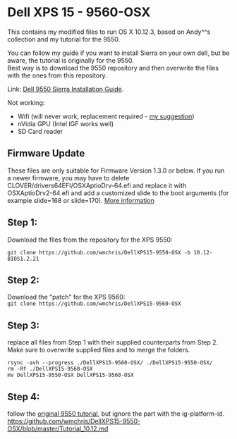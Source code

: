 # Dell XPS 15 - 9560-OSX
This contains my modified files to run OS X 10.12.3, based on Andy^^s collection and my tutorial for the 9550.

You can follow my guide if you want to install Sierra on your own dell, but be aware, the tutorial is originally for the 9550.  
Best way is to download the 9550 repository and then overwrite the files with the ones from this repository.  

Link: [Dell 9550 Sierra Installation Guide][1].  
    
Not working:
* Wifi (will never work, replacement required - [my suggestion][2])
* nVidia GPU (Intel IGF works well)
* SD Card reader

## Firmware Update
These files are only suitable for Firmware Version 1.3.0 or below. If you run a newer firmware, you may have to delete CLOVER/drivers64EFI/OSXAptioDrv-64.efi and replace it with OSXAptioDrv2-64.efi and add a customized slide to the boot arguments (for example slide=168 or slide=170). [More information][3]  

## Step 1:
Download the files from the repository for the XPS 9550:  
```
git clone https://github.com/wmchris/DellXPS15-9550-OSX -b 10.12-BIOS1.2.21
```

## Step 2:
Download the "patch" for the XPS 9560:  
`git clone https://github.com/wmchris/DellXPS15-9560-OSX`

## Step 3:
replace all files from Step 1 with their supplied counterparts from Step 2. Make sure to overwrite supplied files and to merge the folders.
```
rsync -avh --progress ./DellXPS15-9560-OSX/ ./DellXPS15-9550-OSX/
rm -Rf ./DellXPS15-9560-OSX
mv DellXPS15-9550-OSX DellXPS15-9560-OSX
```
## Step 4:
follow the [original 9550 tutorial][1], but ignore the part with the ig-platform-id.   
https://github.com/wmchris/DellXPS15-9550-OSX/blob/master/Tutorial_10.12.md

[1]:  https://github.com/wmchris/DellXPS15-9550-OSX/blob/master/Tutorial_10.12.md
[2]:  https://wikidevi.com/wiki/Dell_Wireless_1830_(DW1830)
[3]:  http://www.insanelymac.com/forum/topic/319764-guide-dell-xps-15-9550-sierra-10122-quick-installation/page-29#entry2422676
